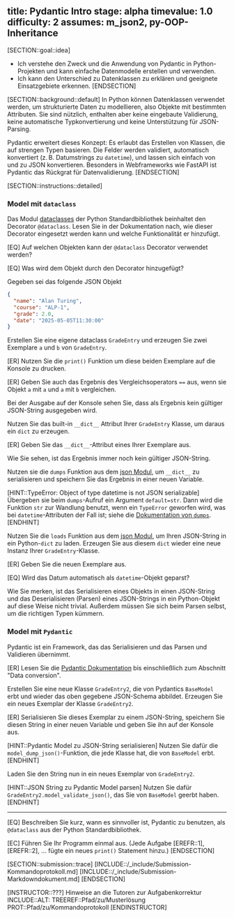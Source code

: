 title: Pydantic Intro
stage: alpha
timevalue: 1.0
difficulty: 2
assumes: m_json2, py-OOP-Inheritance
---


[SECTION::goal::idea]

- Ich verstehe den Zweck und die Anwendung von Pydantic in Python-Projekten und kann einfache
  Datenmodelle erstellen und verwenden.
- Ich kann den Unterschied zu Datenklassen zu erklären und geeignete Einsatzgebiete erkennen.
[ENDSECTION]


[SECTION::background::default]
In Python können Datenklassen verwendet werden, um strukturierte Daten zu modellieren, also Objekte
mit bestimmten Attributen.
Sie sind nützlich, enthalten aber keine eingebaute Validierung, keine automatische Typkonvertierung
und keine Unterstützung für JSON-Parsing.

Pydantic erweitert dieses Konzept: Es erlaubt das Erstellen von Klassen, die auf strengen Typen
basieren. Die Felder werden validiert, automatisch konvertiert (z. B. Datumstrings zu `datetime`), und
lassen sich einfach von und zu JSON konvertieren.
Besonders in Webframeworks wie FastAPI ist Pydantic das Rückgrat für Datenvalidierung.
[ENDSECTION]


[SECTION::instructions::detailed]

### Model mit `dataclass`

Das Modul
[dataclasses](https://docs.python.org/3/library/dataclasses.html)
der Python Standardbibliothek beinhaltet den Decorator `@dataclass`.
Lesen Sie in der Dokumentation nach, wie dieser Decorator eingesetzt werden kann und welche
Funktionalität er hinzufügt.

[EQ] Auf welchen Objekten kann der `@dataclass` Decorator verwendet werden?

[EQ] Was wird dem Objekt durch den Decorator hinzugefügt?

Gegeben sei das folgende JSON Objekt

```json
{
  "name": "Alan Turing",
  "course": "ALP-1",
  "grade": 2.0,
  "date": "2025-05-05T11:30:00"
}
```

Erstellen Sie eine eigene dataclass `GradeEntry` und erzeugen Sie zwei Exemplare `a` und `b` von `GradeEntry`.

[ER] Nutzen Sie die `print()` Funktion um diese beiden Exemplare auf die Konsole zu drucken.

[ER] Geben Sie auch das Ergebnis des Vergleichsoperators `==` aus, wenn sie Objekt
`a` mit `a` und `a` mit `b` vergleichen.

Bei der Ausgabe auf der Konsole sehen Sie, dass als Ergebnis kein gültiger
JSON-String ausgegeben wird.

Nutzen Sie das built-in `__dict__` Attribut Ihrer `GradeEntry` Klasse,
um daraus ein `dict` zu erzeugen.

[ER] Geben Sie das `__dict__`-Attribut eines Ihrer Exemplare aus.

Wie Sie sehen, ist das Ergebnis immer noch kein gültiger JSON-String.

Nutzen sie die `dumps` Funktion aus dem
[json Modul](https://docs.python.org/3/library/json.html), 
um `__dict__` zu serialisieren
und speichern Sie das Ergebnis in einer neuen Variable.

[HINT::TypeError: Object of type datetime is not JSON serializable]
Übergeben sie beim `dumps`-Aufruf ein Argument `default=str`.
Dann wird die Funktion `str` zur Wandlung benutzt, wenn ein `TypeError` geworfen wird,
was bei `datetime`-Attributen der Fall ist; siehe die
[Dokumentation von `dumps`](https://docs.python.org/3/library/json.html#json.dumps).
[ENDHINT]

Nutzen Sie die `loads` Funktion aus dem
[json Modul](https://docs.python.org/3/library/json.html),
um Ihren JSON-String in ein Python-`dict` zu laden.
Erzeugen Sie aus diesem `dict` wieder eine neue Instanz Ihrer `GradeEntry`-Klasse.

[ER] Geben Sie die neuen Exemplare aus.

[EQ] Wird das Datum automatisch als `datetime`-Objekt geparst?

Wie Sie merken, ist das Serialisieren eines Objekts in einen JSON-String und das 
Deserialisieren (Parsen) eines JSON-Strings in ein Python-Objekt
auf diese Weise nicht trivial.
Außerdem müssen Sie sich beim Parsen selbst, um die richtigen Typen kümmern.


### Model mit `Pydantic`

Pydantic ist ein Framework, das das Serialisieren und das Parsen und Validieren übernimmt.

[ER] Lesen Sie die 
[Pydantic Dokumentation](https://docs.pydantic.dev/latest/concepts/models/)
bis einschließlich zum Abschnitt "Data conversion".

Erstellen Sie eine neue Klasse `GradeEntry2`, die von Pydantics `BaseModel` erbt
und wieder das oben gegebene JSON-Schema abbildet.
Erzeugen Sie ein neues Exemplar der Klasse `GradeEntry2`.

[ER] Serialisieren Sie dieses Exemplar zu einem JSON-String, speichern Sie diesen String
in einer neuen Variable und geben Sie ihn auf der Konsole aus.

[HINT::Pydantic Model zu JSON-String serialisieren]
Nutzen Sie dafür die `model_dump_json()`-Funktion, die jede Klasse hat, die von `BaseModel` erbt.
[ENDHINT]

Laden Sie den String nun in ein neues Exemplar von `GradeEntry2`. 

[HINT::JSON String zu Pydantic Model parsen]
Nutzen Sie dafür `GradeEntry2.model_validate_json()`, das Sie von `BaseModel` geerbt haben.
[ENDHINT]

---

[EQ] Beschreiben Sie kurz, wann es sinnvoller ist, Pydantic zu benutzen, als `@dataclass`
aus der Python Standardbibliothek.

[EC] Führen Sie Ihr Programm einmal aus.
(Jede Aufgabe [EREFR::1], [EREFR::2], ... fügte ein neues `print()` Statement hinzu.)
[ENDSECTION]


[SECTION::submission::trace]
[INCLUDE::/_include/Submission-Kommandoprotokoll.md]
[INCLUDE::/_include/Submission-Markdowndokument.md]
[ENDSECTION]

[INSTRUCTOR::???]
Hinweise an die Tutoren zur Aufgabenkorrektur
INCLUDE::ALT:
TREEREF::Pfad/zu/Musterlösung
PROT::Pfad/zu/Kommandoprotokoll
[ENDINSTRUCTOR]
